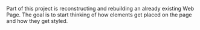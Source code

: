 Part of this project is reconstructing and rebuilding an already existing Web Page. The goal is to start thinking of how elements get placed on the page and how they get styled. 